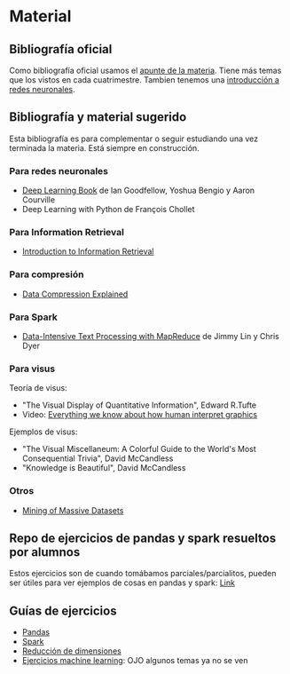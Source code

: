 # Material

## Bibliografía oficial

Como bibliografía oficial usamos el [apunte de la materia](https://raw.githubusercontent.com/lrargerich/Apunte/master/apunte.pdf). Tiene más temas que los vistos en cada cuatrimestre.
Tambien tenemos una [introducción a redes neuronales](pdfs/intro_redes.pdf).

## Bibliografía y material sugerido

Esta bibliografía es para complementar o seguir estudiando una vez terminada la materia. Está siempre en construcción.

### Para redes neuronales

* [Deep Learning Book](https://www.deeplearningbook.org/) de Ian Goodfellow, Yoshua Bengio y Aaron Courville
* Deep Learning with Python de François Chollet

### Para Information Retrieval

* [Introduction to Information Retrieval](https://nlp.stanford.edu/IR-book/)

### Para compresión

* [Data Compression Explained](http://mattmahoney.net/dc/dce.html)

### Para Spark

* [Data-Intensive Text Processing with MapReduce](https://lintool.github.io/MapReduceAlgorithms/) de Jimmy Lin y Chris Dyer

### Para visus

Teoría de visus:

* "The Visual Display of Quantitative Information", Edward R.Tufte
* Video: [Everything we know about how human interpret graphics](https://www.youtube.com/watch?v=s0J6EDvlN30)

Ejemplos de visus:

* "The Visual Miscellaneum: A Colorful Guide to the World's Most Consequential Trivia", David McCandless
* "Knowledge is Beautiful", David McCandless


### Otros

* [Mining of Massive Datasets](http://www.mmds.org/)

## Repo de ejercicios de pandas y spark resueltos por alumnos

Estos ejercicios son de cuando tomábamos parciales/parcialitos, pueden ser útiles para ver ejemplos de cosas en pandas y spark: [Link](https://crossnox.github.io/7506-OD2/)

## Guías de ejercicios

* [Pandas](https://crossnox.github.io/7506-OD2/)
* [Spark](https://docs.google.com/document/d/1gZZcMluJfF0BPQ5Q8xW4v9qP63uiI1Zny3GkEoNWahs/edit?usp=sharing)
* [Reducción de dimensiones](https://docs.google.com/document/d/1EzmOOThMRfGfqIKdOkWNmuqrC5WkkeHEBBE_TOK36i0/edit)
* [Ejercicios machine learning](pdfs/ejercicios_ml.pdf): OJO algunos temas ya no se ven
